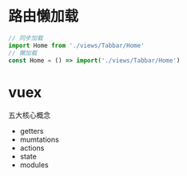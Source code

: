 # 路由懒加载

```js
// 同步加载
import Home from './views/Tabbar/Home'
// 懒加载
const Home = () => import('./views/Tabbar/Home')
```

# vuex

五大核心概念

- getters
- mumtations
- actions
- state
- modules

